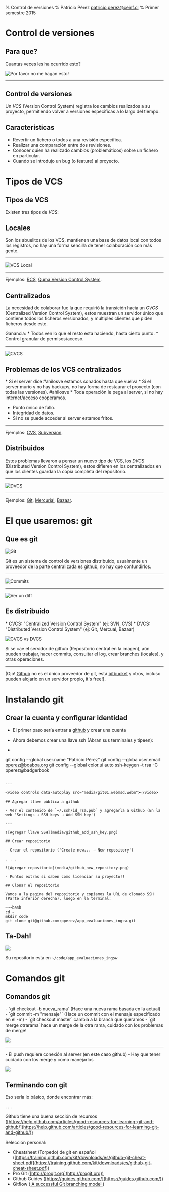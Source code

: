 % Control de versiones
% Patricio Pérez <patricio.perez@ceinf.cl>
% Primer semestre 2015

# Control de versiones

## Para que?

Cuantas veces les ha ocurrido esto?

![Por favor no me hagan esto!](media/versiones_artesa.png)

----

## Control de versiones

Un *VCS* (Version Control System) registra los cambios realizados a su proyecto, permitiendo volver a versiones especificas a lo largo del tiempo.

## Características

* Revertir un fichero o todos a una revisión específica.
* Realizar una comparación entre dos revisiones.
* Conocer quien ha realizado cambios (problemáticos) sobre un fichero en particular.
* Cuando se introdujo un bug (o feature) al proyecto.

# Tipos de VCS

## Tipos de VCS

Existen tres tipos de *VCS*:

## Locales

Son los abuelitos de los VCS, mantienen una base de datos local con todos los registros, no hay una forma sencilla de tener colaboración con más gente.

----

![VCS Local](media/local.png)

---

Ejemplos: [RCS](https://www.gnu.org/s/rcs/), [Quma Version Control System](http://en.wikipedia.org/wiki/QVCS).

## Centralizados

La necesidad de colaborar fue la que requirió la transición hacia un *CVCS* (Centralized Version Control System), estos muestran un servidor único que contiene todos los ficheros versionados, y multiples clientes que piden ficheros desde este.

<div class="notes">
Ganancia:
* Todos ven lo que el resto esta haciendo, hasta cierto punto.
* Control granular de permisos/acceso.
</div>

---

![CVCS](media/centralized.png)

## Problemas de los VCS centralizados

<div class="notes">
* Si el server dice #ahilosve estamos sonados hasta que vuelva
* Si el server murio y no hay backups, no hay forma de restaurar el proyecto (con todas las versiones). #ahilosve
* Toda operación le pega al server, si no hay internet/acceso cooperamos.
</div>

* Punto único de fallo.
* Integridad de datos.
* Si no se puede acceder al server estamos fritos.

---

Ejemplos: [CVS](http://www.nongnu.org/cvs/), [Subversion](https://subversion.apache.org/).

## Distribuidos

Estos problemas llevaron a pensar un nuevo tipo de VCS, los *DVCS* (Distributed Version Control System), estos difieren en los centralizados en que los clientes guardan la copia completa del repositorio.

---

![DVCS](media/distributed.png)

---

Ejemplos: [Git](http://git-scm.com), [Mercurial](http://mercurial.selenic.com/), [Bazaar](http://bazaar.canonical.com/en/).

# El que usaremos: git

## Que es git

![Git](media/git_scm.png)

Git es un sistema de control de versiones distribuido, usualmente un proveedor de la parte centralizada es [github](http://github.com), no hay que confundirlos.

----

![Commits](media/commit_tree.png)

----

![Ver un diff](media/git_diff.png)

## Es distribuido

<div class="notes">
* CVCS: "Centralized Version Control System" (ej: SVN, CVS)
* DVCS: "Distributed Version Control System" (ej: Git, Mercual, Bazaar)
</div>

![CVCS vs DVCS](media/cvcs_vs_dvcs.png)

Si se cae el servidor de github (Repositorio central en la imagen), aún pueden trabajar, hacer commits, consultar el log, crear branches (locales), y otras operaciones.

----

(Ojo! [Github](http://github.com) no es el único proveedor de git, está [bitbucket](http://bitbucket.org) y otros, incluso pueden alojarlo en un servidor propio, it's free!).

# Instalando git

## Crear la cuenta y configurar identidad

* El primer paso sería entrar a [github](http://github.com) y crear una cuenta
* Ahora debemos crear una llave ssh (Abran sus terminales y tipeen):

* ~~~bash
git config --global user.name "Patricio Pérez"
git config --globa user.email pperez@boaboa.org
git config --global color.ui auto
ssh-keygen -t rsa -C pperez@badgerbook
~~~

---

<video controls data-autoplay src="media/git01.webmsd.webm"></video>

## Agregar llave pública a github

- Ver el contenido de `~/.ssh/id_rsa.pub` y agregarla a Github (En la web 'Settings → SSH keys → Add SSH key')

---

![Agregar llave SSH](media/github_add_ssh_key.png)

## Crear repositorio

- Crear el repositorio ('Create new... → New repository')

. . .

![Agregar repositorio](media/github_new_repository.png)

- Puntos extras si saben como licenciar su proyecto!!

## Clonar el repositorio

Vamos a la pagina del repositorio y copiamos la URL de clonado SSH (Parte inferior derecha), luego en la terminal:

~~~bash
cd ~
mkdir code
git clone git@github.com:pperez/app_evaluaciones_ingsw.git
~~~

## Ta-Dah!

![](media/repo_clonado.png)

Su repositorio esta en `~/code/app_evaluaciones_ingsw`

# Comandos git

## Comandos git

<div class="notes">
- `git checkout -b nueva_rama` (Hace una nueva rama basada en la actual)
- `git commit -m "mensaje"` (Hace un commit con el mensaje especificado en el -m)
- `git checkout master` cambia a la branch que queramos
- `git merge otrarama` hace un merge de la otra rama, cuidado con los problemas de merge!
</div>

![](media/comandos_git.png)

---

<div class="notes">
- El push requiere conexión al server (en este caso github)
- Hay que tener cuidado con los merge y como manejarlos
</div>

![](media/comandos_git_2.png)

## Terminando con git

Eso sería lo básico, donde encontrar más:

. . .

Github tiene una buena sección de recursos ([https://help.github.com/articles/good-resources-for-learning-git-and-github/](https://help.github.com/articles/good-resources-for-learning-git-and-github/))

Selección personal:

- Cheatsheet (Torpedo) de git en español ([https://training.github.com/kit/downloads/es/github-git-cheat-sheet.pdf](https://training.github.com/kit/downloads/es/github-git-cheat-sheet.pdf))
- Pro Git ([http://progit.org](http://progit.org))
- Github Guides ([https://guides.github.com/](https://guides.github.com/))
- Gitflow ([
A successful Git branching model
](http://nvie.com/posts/a-successful-git-branching-model/))
